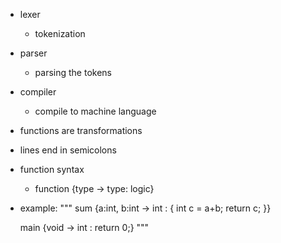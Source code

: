 

- lexer
    - tokenization
- parser
    - parsing the tokens
- compiler
    - compile to machine language

- functions are transformations
- lines end in semicolons
- function syntax
    - function {type -> type: logic}
- example:
"""
    sum {a:int, b:int -> int : {
        int c = a+b;
        return c;
    }}

    main {void -> int : return 0;}
"""


